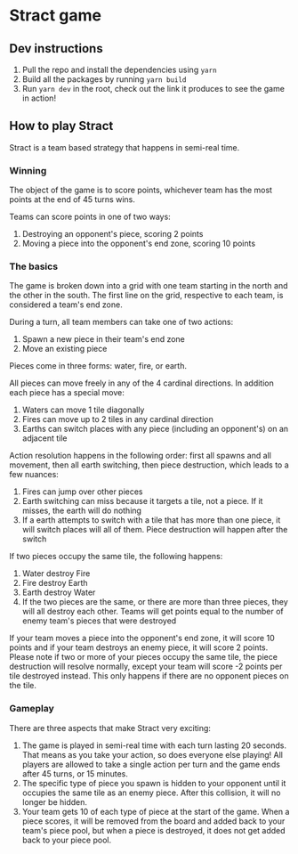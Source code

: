 # Stract game

## Dev instructions
1. Pull the repo and install the dependencies using `yarn`
2. Build all the packages by running `yarn build`
3. Run `yarn dev` in the root, check out the link it produces to see the game in action!

## How to play Stract
Stract is a team based strategy that happens in semi-real time.

### Winning
The object of the game is to score points, whichever team has the most points at the end of 45 turns wins.

Teams can score points in one of two ways:
1. Destroying an opponent's piece, scoring 2 points
2. Moving a piece into the opponent's end zone, scoring 10 points

### The basics

The game is broken down into a grid with one team starting in the north and the other in the south. The first line on the grid, respective to each team, is considered a team's end zone.

During a turn, all team members can take one of two actions:
1. Spawn a new piece in their team's end zone
2. Move an existing piece

Pieces come in three forms: water, fire, or earth.

All pieces can move freely in any of the 4 cardinal directions. In addition each piece has a special move:
1. Waters can move 1 tile diagonally
2. Fires can move up to 2 tiles in any cardinal direction
2. Earths can switch places with any piece (including an opponent's) on an adjacent tile

Action resolution happens in the following order: first all spawns and all movement, then all earth switching, then piece destruction, which leads to a few nuances:
1. Fires can jump over other pieces
2. Earth switching can miss because it targets a tile, not a piece. If it misses, the earth will do nothing
3. If a earth attempts to switch with a tile that has more than one piece, it will switch places will all of them. Piece destruction will happen after the switch

If two pieces occupy the same tile, the following happens:
1. Water destroy Fire
2. Fire destroy Earth
3. Earth destroy Water
4. If the two pieces are the same, or there are more than three pieces, they will all destroy each other. Teams will get points equal to the number of enemy team's pieces that were destroyed

If your team moves a piece into the opponent's end zone, it will score 10 points and if your team destroys an enemy piece, it will score 2 points. Please note if two or more of your pieces occupy the same tile, the piece destruction will resolve normally, except your team will score -2 points per tile destroyed instead. This only happens if there are no opponent pieces on the tile.

### Gameplay

There are three aspects that make Stract very exciting:
1. The game is played in semi-real time with each turn lasting 20 seconds. That means as you take your action, so does everyone else playing! All players are allowed to take a single action per turn and the game ends after 45 turns, or 15 minutes.
2. The specific type of piece you spawn is hidden to your opponent until it occupies the same tile as an enemy piece. After this collision, it will no longer be hidden.
3. Your team gets 10 of each type of piece at the start of the game. When a piece scores, it will be removed from the board and added back to your team's piece pool, but when a piece is destroyed, it does not get added back to your piece pool.


